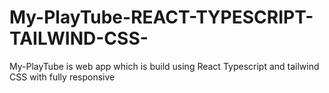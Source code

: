 # My-PlayTube-REACT-TYPESCRIPT-TAILWIND-CSS-
My-PlayTube is web app which is  build using React Typescript and tailwind CSS  with fully responsive
